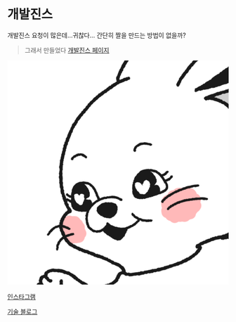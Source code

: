 # 개발진스

개발진스 요청이 많은데...귀찮다... 간단히 짤을 만드는 방법이 없을까?

> 그래서 만들었다 [개발진스 페이지]()

![](/src/assets/dev-jeans-icon.png)

[인스타그램](https://www.instagram.com/dev_hee/)

[기술 블로그](https://velog.io/@heelieben)
